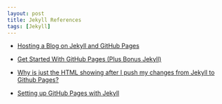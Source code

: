 ```yaml
---
layout: post
title: Jekyll References
tags: [Jekyll]
---
```

* <a href="https://www.trhall.org/hosting-blog-jekyll-github-pages/" target="_blank">Hosting a Blog on Jekyll and GitHub Pages</a>

* <a href="https://24ways.org/2013/get-started-with-github-pages/" target="_blank">Get Started With GitHub Pages (Plus Bonus Jekyll)</a>

* <a href="http://www.simosh.com/article/dffjdcde-why-is-just-the-html-showing-after-i-push-my-changes-from-jekyll-to-github-pages.html" target="_blank">Why is just the HTML showing after I push my changes from Jekyll to Github Pages?</a>

* <a href="http://www.stephaniehicks.com/githubPages_tutorial/pages/githubpages-jekyll.html" target="_blank">Setting up GitHub Pages with Jekyll</a>

